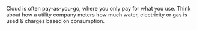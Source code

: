 Cloud is often pay-as-you-go, where you only pay for what you use. Think about how a utility company meters how much water, electricity or gas is used & charges based on consumption.